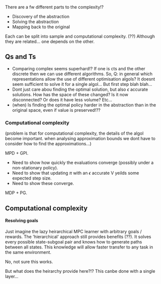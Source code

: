 There are a fw different parts to the complexity!?

- Discovery of the abstraction
- Solving the abstraction
- Mapping back to the original

Each can be split into sample and computational complexity. (??) Although they are related... one depends on the other.

## Qs and Ts

- Comparing complex seems superhard!? If one is cts and the other discrete then we can use different algorithms. So, Q: in general which representations allow the use of different optimisation algols? It doesnt seem sufficient to solve it for a single algol... But first step blah blah...
- Dont just care abou finding the optimal solution, but also $\epsilon$ accurate solutions. How has the space of these changed? Is it now disconnected? Or does it have less volume? Etc...
- (when) Is finding the optimal policy harder in the abstraction than in the original space, even if value is preserved!??


### Computational complexity
(problem is that for computational complexity, the details of the algol become important.
  when analysing approximation bounds we dont have to consider how to find the approximations...)

MPD + GPI.

- Need to show how quickly the evaluations converge (possibly under a non-stationary policy).
- Need to show that updating $\pi$ with an $\epsilon$ accurate V yeilds some expected step size.
- Need to show these converge.

MDP + PG.



## Computational complexity

#### Resolving goals

Just imagine the lazy heirarchical MPC learner with arbitrary goals / rewards.
The 'hierarchical' approach still provides benefits (??).
It solves every possible state-subgoal pair and knows how to generate paths between all states. This knowledge will allow faster transfer to any task in the same environment.

No, not sure this works.

But what does the heirarchy provide here?!?
This canbe done with a single layer...
